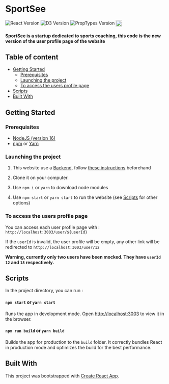 # SportSee

![React Version](https://img.shields.io/badge/React-v17.0.2-blue.svg)
![D3 Version](https://img.shields.io/badge/D3-v7.3.0-purple.svg)
![PropTypes Version](https://img.shields.io/badge/PropTypes-v15.8.1-green.svg)
<img  src="https://user.oc-static.com/upload/2020/08/18/15977560509272_logo%20%285%29.png" height="20" alt="Logo  SportSee" align="top">

#### SportSee is a startup dedicated to sports coaching, this code is the new version of the user profile page of the website

## Table of content

- [Getting Started](#getting-started)
  - [Prerequisites](#prerequisites)
  - [Launching the project](#launching-the-project)
  - [To access the users profile page](#to-access-the-users-profile-page)
- [Scripts](#scripts)
- [Built With](#built-With)

## Getting Started

### Prerequisites

- [NodeJS (version 16)](https://nodejs.org)
- [npm](https://www.npmjs.com) or [Yarn](https://yarnpkg.com/)

### Launching the project

1. This website use a [Backend](https://github.com/OpenClassrooms-Student-Center/P9-front-end-dashboard), follow [these instructions](https://github.com/OpenClassrooms-Student-Center/P9-front-end-dashboard/blob/master/README.md) beforehand

2. Clone it on your computer.

3. Use `npm i` or `yarn` to download node modules

4. Use `npm start` or `yarn start` to run the website (see [Scripts](#scripts) for other options)

### To access the users profile page

You can access each user profile page with : `http://localhost:3003/user/${userId}`

If the `userId` is invalid, the user profile will be empty, any other link will be redirected to `http://localhost:3003/user/12`

**Warning, currently only two users have been mocked. They have `userId` `12` and `18` respectively.**

## Scripts

In the project directory, you can run :

#### `npm start` or `yarn start`

Runs the app in development mode. Open [http://localhost:3003](http://localhost:3003) to view it in the browser.

#### `npm run build` or `yarn build`

Builds the app for production to the `build` folder. It correctly bundles React in production mode and optimizes the build for the best performance.

## Built With

This project was bootstrapped with [Create React App](https://github.com/facebook/create-react-app).
